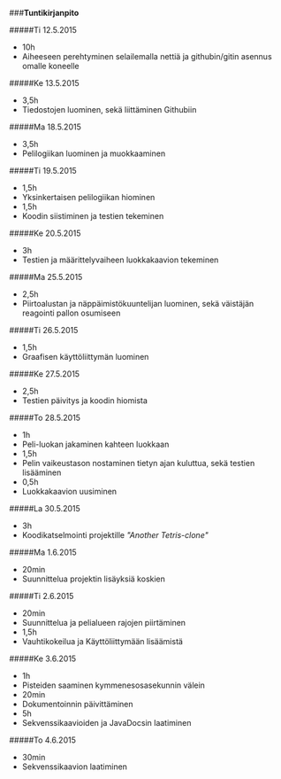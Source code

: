 ###**Tuntikirjanpito**

#####Ti 12.5.2015
* 10h
* Aiheeseen perehtyminen selailemalla nettiä ja githubin/gitin asennus omalle koneelle

#####Ke 13.5.2015
* 3,5h
* Tiedostojen luominen, sekä liittäminen Githubiin


#####Ma 18.5.2015
* 3,5h
* Pelilogiikan luominen ja muokkaaminen


#####Ti 19.5.2015
* 1,5h
* Yksinkertaisen pelilogiikan hiominen
* 1,5h
* Koodin siistiminen ja testien tekeminen

#####Ke 20.5.2015
* 3h
* Testien ja määrittelyvaiheen luokkakaavion tekeminen

#####Ma 25.5.2015
* 2,5h
* Piirtoalustan ja näppäimistökuuntelijan luominen, sekä väistäjän reagointi pallon osumiseen

#####Ti 26.5.2015
* 1,5h
* Graafisen käyttöliittymän luominen

#####Ke 27.5.2015
* 2,5h
* Testien päivitys ja koodin hiomista

#####To 28.5.2015
* 1h
* Peli-luokan jakaminen kahteen luokkaan
* 1,5h
* Pelin vaikeustason nostaminen tietyn ajan kuluttua, sekä testien lisääminen
* 0,5h
* Luokkakaavion uusiminen

#####La 30.5.2015
* 3h
* Koodikatselmointi projektille *"Another Tetris-clone"*

#####Ma 1.6.2015
* 20min
* Suunnittelua projektin lisäyksiä koskien

#####Ti 2.6.2015
* 20min
* Suunnittelua ja pelialueen rajojen piirtäminen
* 1,5h
* Vauhtikokeilua ja Käyttöliittymään lisäämistä

#####Ke 3.6.2015
* 1h
* Pisteiden saaminen kymmenesosasekunnin välein
* 20min
* Dokumentoinnin päivittäminen
* 5h
* Sekvenssikaavioiden ja JavaDocsin laatiminen

#####To 4.6.2015
* 30min
* Sekvenssikaavion laatiminen
